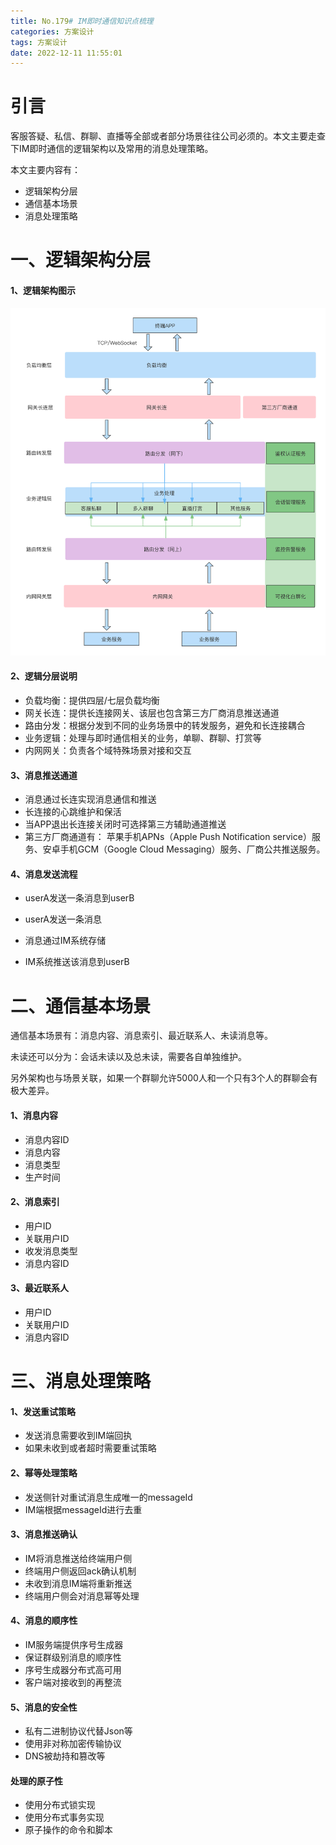 ```yaml
---
title: No.179# IM即时通信知识点梳理
categories: 方案设计
tags: 方案设计
date: 2022-12-11 11:55:01
---
```




# 引言

客服答疑、私信、群聊、直播等全部或者部分场景往往公司必须的。本文主要走查下IM即时通信的逻辑架构以及常用的消息处理策略。

本文主要内容有：

* 逻辑架构分层
* 通信基本场景
* 消息处理策略



# 一、逻辑架构分层



#### 1、逻辑架构图示

![](https://raw.githubusercontent.com/yongliangcode/md-picture/master/img2/IM%E6%9E%B6%E6%9E%84%E5%9B%BE%E7%A4%BA%E9%80%9A%E7%94%A8%E7%89%88%20(2).png)

#### 2、逻辑分层说明

* 负载均衡：提供四层/七层负载均衡
* 网关长连：提供长连接网关、该层也包含第三方厂商消息推送通道
* 路由分发：根据分发到不同的业务场景中的转发服务，避免和长连接耦合
* 业务逻辑：处理与即时通信相关的业务，单聊、群聊、打赏等
* 内网网关：负责各个域特殊场景对接和交互



#### 3、消息推送通道

* 消息通过长连实现消息通信和推送
* 长连接的心跳维护和保活
* 当APP退出长连接关闭时可选择第三方辅助通道推送
* 第三方厂商通道有：
  苹果手机APNs（Apple Push Notification service）服务、安卓手机GCM（Google Cloud Messaging）服务、厂商公共推送服务。



#### 4、消息发送流程

* userA发送一条消息到userB

* userA发送一条消息
* 消息通过IM系统存储
* IM系统推送该消息到userB





# 二、通信基本场景



通信基本场景有：消息内容、消息索引、最近联系人、未读消息等。



未读还可以分为：会话未读以及总未读，需要各自单独维护。



另外架构也与场景关联，如果一个群聊允许5000人和一个只有3个人的群聊会有极大差异。



#### 1、消息内容

* 消息内容ID
* 消息内容
* 消息类型
* 生产时间



#### 2、消息索引

* 用户ID
* 关联用户ID
* 收发消息类型
* 消息内容ID



#### 3、最近联系人

* 用户ID
* 关联用户ID
* 消息内容ID



# 三、消息处理策略



#### 1、发送重试策略

* 发送消息需要收到IM端回执
* 如果未收到或者超时需要重试策略



#### 2、幂等处理策略

* 发送侧针对重试消息生成唯一的messageId
* IM端根据messageId进行去重



#### 3、消息推送确认

* IM将消息推送给终端用户侧
* 终端用户侧返回ack确认机制
* 未收到消息IM端将重新推送
* 终端用户侧会对消息幂等处理



#### 4、消息的顺序性

* IM服务端提供序号生成器
* 保证群级别消息的顺序性
* 序号生成器分布式高可用
* 客户端对接收到的再整流



#### 5、消息的安全性

* 私有二进制协议代替Json等
* 使用非对称加密传输协议
* DNS被劫持和篡改等



#### 处理的原子性 

* 使用分布式锁实现
* 使用分布式事务实现
* 原子操作的命令和脚本





























